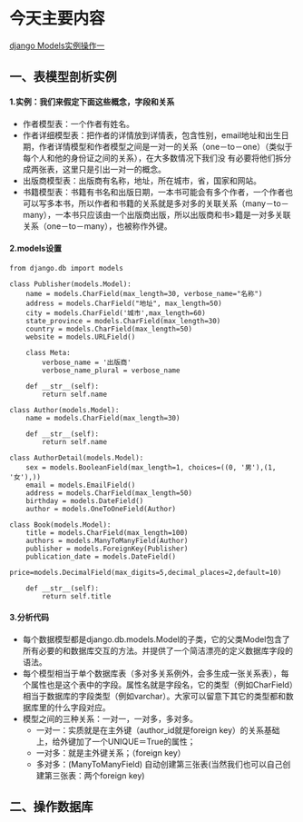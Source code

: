 # 今天主要内容
[django Models实例操作一]()

## 一、表模型剖析实例
#### 1.实例：我们来假定下面这些概念，字段和关系

- 作者模型表：一个作者有姓名。
- 作者详细模型表：把作者的详情放到详情表，包含性别，email地址和出生日期，作者详情模型和作者模型之间是一对一的关系（one－to－one）（类似于每个人和他的身份证之间的关系），在大多数情况下我们没
有必要将他们拆分成两张表，这里只是引出一对一的概念。
- 出版商模型表：出版商有名称，地址，所在城市，省，国家和网站。
- 书籍模型表：书籍有书名和出版日期，一本书可能会有多个作者，一个作者也可以写多本书，所以作者和书籍的关系就是多对多的关联关系（many－to－many），一本书只应该由一个出版商出版，所以出版商和书>籍是一对多关联关系（one－to－many），也被称作外键。

#### 2.models设置
```
from django.db import models

class Publisher(models.Model):    
    name = models.CharField(max_length=30, verbose_name="名称")
    address = models.CharField("地址", max_length=50)    
    city = models.CharField('城市',max_length=60)    
    state_province = models.CharField(max_length=30)    
    country = models.CharField(max_length=50)    
    website = models.URLField()     

    class Meta:        
        verbose_name = '出版商'         
        verbose_name_plural = verbose_name     

    def __str__(self):        
        return self.name 

class Author(models.Model):    
    name = models.CharField(max_length=30)    

    def __str__(self):
        return self.name
 
class AuthorDetail(models.Model):
    sex = models.BooleanField(max_length=1, choices=((0, '男'),(1, '女'),))
    email = models.EmailField()
    address = models.CharField(max_length=50)
    birthday = models.DateField()
    author = models.OneToOneField(Author)

class Book(models.Model):
    title = models.CharField(max_length=100)
    authors = models.ManyToManyField(Author)
    publisher = models.ForeignKey(Publisher)
    publication_date = models.DateField()
    price=models.DecimalField(max_digits=5,decimal_places=2,default=10)

    def __str__(self):
        return self.title
```
#### 3.分析代码
- 每个数据模型都是django.db.models.Model的子类，它的父类Model包含了所有必要的和数据库交互的方法。并提供了一个简洁漂亮的定义数据库字段的语法。
- 每个模型相当于单个数据库表（多对多关系例外，会多生成一张关系表），每个属性也是这个表中的字段。属性名就是字段名，它的类型（例如CharField）相当于数据库的字段类型（例如varchar）。大家可以留意下其它的类型都和数据库里的什么字段对应。
- 模型之间的三种关系：一对一，一对多，多对多。
   - 一对一：实质就是在主外键（author_id就是foreign key）的关系基础上，给外键加了一个UNIQUE＝True的属性；
   - 一对多：就是主外键关系；（foreign key）
   - 多对多：(ManyToManyField) 自动创建第三张表(当然我们也可以自己创建第三张表：两个foreign key)

## 二、操作数据库






































